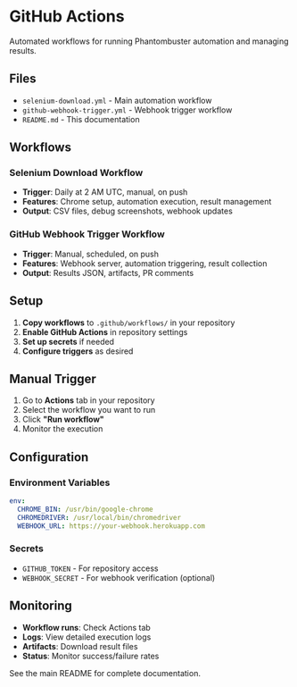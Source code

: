 # GitHub Actions

Automated workflows for running Phantombuster automation and managing results.

## Files

- `selenium-download.yml` - Main automation workflow
- `github-webhook-trigger.yml` - Webhook trigger workflow
- `README.md` - This documentation

## Workflows

### Selenium Download Workflow
- **Trigger**: Daily at 2 AM UTC, manual, on push
- **Features**: Chrome setup, automation execution, result management
- **Output**: CSV files, debug screenshots, webhook updates

### GitHub Webhook Trigger Workflow
- **Trigger**: Manual, scheduled, on push
- **Features**: Webhook server, automation triggering, result collection
- **Output**: Results JSON, artifacts, PR comments

## Setup

1. **Copy workflows** to `.github/workflows/` in your repository
2. **Enable GitHub Actions** in repository settings
3. **Set up secrets** if needed
4. **Configure triggers** as desired

## Manual Trigger

1. Go to **Actions** tab in your repository
2. Select the workflow you want to run
3. Click **"Run workflow"**
4. Monitor the execution

## Configuration

### Environment Variables
```yaml
env:
  CHROME_BIN: /usr/bin/google-chrome
  CHROMEDRIVER: /usr/local/bin/chromedriver
  WEBHOOK_URL: https://your-webhook.herokuapp.com
```

### Secrets
- `GITHUB_TOKEN` - For repository access
- `WEBHOOK_SECRET` - For webhook verification (optional)

## Monitoring

- **Workflow runs**: Check Actions tab
- **Logs**: View detailed execution logs
- **Artifacts**: Download result files
- **Status**: Monitor success/failure rates

See the main README for complete documentation.
